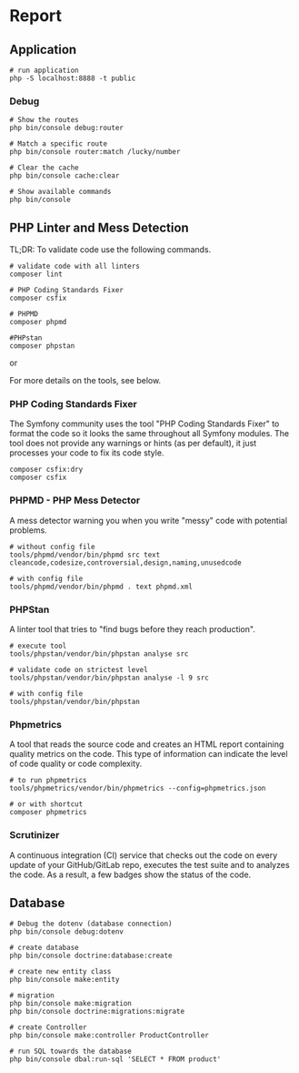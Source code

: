 # Report

## Application

```
# run application
php -S localhost:8888 -t public
```

### Debug

```
# Show the routes
php bin/console debug:router

# Match a specific route
php bin/console router:match /lucky/number

# Clear the cache
php bin/console cache:clear

# Show available commands
php bin/console

```

## PHP Linter and Mess Detection

TL;DR: To validate code use the following commands.

```
# validate code with all linters
composer lint

# PHP Coding Standards Fixer
composer csfix

# PHPMD
composer phpmd

#PHPstan
composer phpstan

```

or 

For more details on the tools, see below.

### PHP Coding Standards Fixer

The Symfony community uses the tool "PHP Coding Standards Fixer" to format the code so it looks the same throughout all Symfony modules.
The tool does not provide any warnings or hints (as per default), it just processes your code to fix its code style.

```
composer csfix:dry
composer csfix
```

### PHPMD - PHP Mess Detector

A mess detector warning you when you write "messy" code with potential problems.

```
# without config file
tools/phpmd/vendor/bin/phpmd src text cleancode,codesize,controversial,design,naming,unusedcode

# with config file
tools/phpmd/vendor/bin/phpmd . text phpmd.xml
```

### PHPStan

A linter tool that tries to "find bugs before they reach production".

```
# execute tool
tools/phpstan/vendor/bin/phpstan analyse src

# validate code on strictest level
tools/phpstan/vendor/bin/phpstan analyse -l 9 src

# with config file
tools/phpstan/vendor/bin/phpstan
```

### Phpmetrics

A tool that reads the source code and creates an HTML report containing quality metrics on the code. This type of information can indicate the level of code quality or code complexity.

```
# to run phpmetrics
tools/phpmetrics/vendor/bin/phpmetrics --config=phpmetrics.json

# or with shortcut
composer phpmetrics
```

### Scrutinizer

A continuous integration (CI) service that checks out the code on every update of your GitHub/GitLab repo, executes the test suite and to analyzes the code. As a result, a few badges show the status of the code.

## Database

```
# Debug the dotenv (database connection)
php bin/console debug:dotenv

# create database
php bin/console doctrine:database:create

# create new entity class
php bin/console make:entity

# migration
php bin/console make:migration
php bin/console doctrine:migrations:migrate

# create Controller
php bin/console make:controller ProductController

# run SQL towards the database
php bin/console dbal:run-sql 'SELECT * FROM product'
```